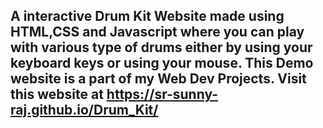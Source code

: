 A interactive Drum Kit Website made using HTML,CSS and Javascript where you can play with various type of drums either by using your keyboard keys or using your mouse. This Demo website is a part of my Web Dev Projects.
Visit this website at https://sr-sunny-raj.github.io/Drum_Kit/
-------------------------------------------------------------
